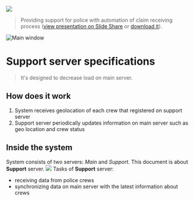 ![](https://s31.postimg.org/ea4bt36u3/rsz_screenshot_from_2016_07_06_14_55_41.png)
> Providing support for police with automation of claim receiving process ([view presentation on Slide Share](http://www.slideshare.net/RomanKaporin/police-assistance-system-ukrainian-localization) or [download it](https://drive.google.com/file/d/0B8433SXZV3xVODFfMjRUM2NfaHc/view?usp=sharing)).

![Main window](https://s32.postimg.org/gs0svhwj9/rsz_screenshot_from_2016_07_06_14_24_11.png)
# Support server specifications
> It's designed to decrease load on main server.
## How does it work
  1.  System receives geolocation of each crew that registered on support server
  2.  Support server periodically updates information on main server such as geo location and crew status

## Inside the system
System consists of two servers: _Main_ and _Support_. This document is about __Support__ server.
![](https://s32.postimg.org/3uzmheg1h/Snapseed.jpg)
Tasks of __Support__ server:
 - receiving data from police crews
 - synchronizing data on main server with the latest information about crews
